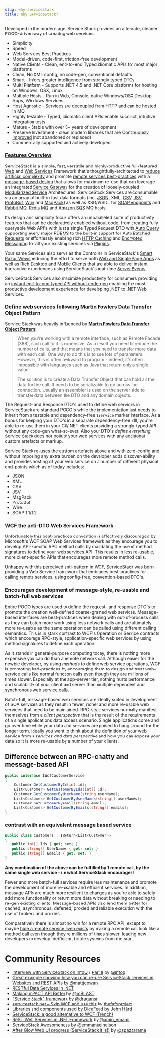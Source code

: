 ```yaml
---
slug: why-servicestack
title: Why ServiceStack?
---
```


Developed in the modern age, Service Stack provides an alternate, cleaner POCO-driven way of creating web services.
 
- Simplicity
- Speed
- Web Services Best Practices
- Model-driven, code-first, friction-free development
- Native Clients - Clean, end-to-end Typed idiomatic APIs for most major platforms
- Clean, No XML config, no code-gen, conventional defaults
- Smart - Infers greater intelligence from strongly typed DTOs
- Multi Platform - Supports .NET 4.5 and .NET Core platforms for hosting on Windows, OSX, Linux
- Multiple Hosts - Run in Web, Console, native Windows/OSX Desktop Apps, Windows Services
- Host Agnostic - Services are decoupled from HTTP and can be hosted in MQ
- Highly testable - Typed, idiomatic client APIs enable succinct, intuitive Integration tests
- Mature - Stable with over 8+ years of development 
- Preserve Investment - clean modern libraries that are [Continuously Improved](/release-notes-history) (not abandoned or replaced)
- Commercially supported and actively developed

### [Features Overview](https://servicestack.net/features)

ServiceStack is a simple, fast, versatile and highly-productive full-featured [Web](http://razor.servicestack.net) and 
[Web Services](/web-services) Framework that's 
thoughtfully-architected to [reduce artificial complexity](/why-not-odata#why-not-complexity) and promote 
[remote services best-practices](/advantages-of-message-based-web-services) 
with a [message-based design](/what-is-a-message-based-web-service) 
that allows for maximum re-use that can leverage an integrated 
[Service Gateway](/service-gateway) 
for the creation of loosely-coupled 
[Modularized Service](/modularizing-services) Architectures.
ServiceStack Services are consumable via an array of built-in fast data formats (inc. 
[JSON](https://github.com/ServiceStack/ServiceStack.Text), 
XML, 
[CSV](/csv-format), 
[JSV](/jsv-format), 
[ProtoBuf](/protobuf-format), 
[Wire](/wire-format) and 
[MsgPack](/messagepack-format)) 
as well as XSD/WSDL for [SOAP endpoints](/soap-support) and 
[Rabbit MQ](/rabbit-mq), 
[Redis MQ](/redis-mq) and
[Amazon SQS](https://github.com/ServiceStack/ServiceStack.Aws#sqsmqserver) MQ hosts. 

Its design and simplicity focus offers an unparalleled suite of productivity features that can be declaratively enabled 
without code, from creating fully queryable Web API's with just a single Typed Request DTO with
[Auto Query](/autoquery) supporting 
[every major RDBMS](https://github.com/ServiceStack/ServiceStack.OrmLite#8-flavours-of-ormlite-is-on-nuget) 
to the built-in support for
[Auto Batched Requests](/auto-batched-requests) 
or effortlessly enabling rich [HTTP Caching](/http-caching) and
[Encrypted Messaging](/encrypted-messaging) 
for all your existing services via [Plugins](/plugins).

Your same Services also serve as the Controller in ServiceStack's [Smart Razor Views](http://razor.servicestack.net/)
reducing the effort to serve both 
[Web and Single Page Apps](https://github.com/ServiceStackApps/LiveDemos) as well as 
[Rich Desktop and Mobile Clients](https://github.com/ServiceStackApps/HelloMobile) that are able to deliver instant interactive 
experiences using ServiceStack's real-time [Server Events](/server-events).

ServiceStack Services also maximize productivity for consumers providing an 
[instant end-to-end typed API without code-gen](/csharp-client) enabling
the most productive development experience for developing .NET to .NET Web Services.

### Define web services following Martin Fowlers Data Transfer Object Pattern

Service Stack was heavily influenced by [**Martin Fowlers Data Transfer Object Pattern**](http://martinfowler.com/eaaCatalog/dataTransferObject):

>When you're working with a remote interface, such as Remote Facade (388), each call to it is expensive. 
>As a result you need to reduce the number of calls, and that means that you need to transfer more data 
>with each call. One way to do this is to use lots of parameters. 
>However, this is often awkward to program - indeed, it's often impossible with languages such as Java 
>that return only a single value.
>
>The solution is to create a Data Transfer Object that can hold all the data for the call. It needs 
to be serializable to go across the connection. 
>Usually an assembler is used on the server side to transfer data between the DTO and any domain objects.

The Request- and Response DTO's used to define web services in ServiceStack are standard POCO's while 
the implementation just needs to inherit from a testable and dependency-free `IService` marker interface. 
As a bonus for keeping your DTO's in a separate dependency-free .dll, you're able to re-use them in 
your C#/.NET clients providing a strongly-typed API without any code-gen what-so-ever. Also your DTO's 
*define everything* Service Stack does not pollute your web services with any additional custom 
artefacts or markup.

Service Stack re-uses the custom artefacts above and with zero-config and without imposing any extra 
burden on the developer adds discover-ability and provides hosting of your web service on a number 
of different physical end-points which as of today includes: 
 
 - JSON
 - XML
 - CSV
 - JSV
 - MsgPack
 - ProtoBuf
 - Wire
 - SOAP 1.1/1.2

### WCF the anti-DTO Web Services Framework

Unfortunately this best-practices convention is effectively discouraged by Microsoft's WCF SOAP Web Services framework as they encourage you to develop API-specific RPC method calls by mandating the use of method signatures to define your web services API. This results in less re-usable, more client-specific APIs that encourages more remote method calls. 

Unhappy with this perceived anti-pattern in WCF, ServiceStack was born providing a Web Service framework that embraces best-practices for calling remote services, using config-free, convention-based DTO's.

### Encourages development of message-style, re-usable and batch-full web services

Entire POCO types are used to define the request- and response DTO's to promote the creation well-defined coarse-grained web services. Message-based interfaces are best-practices when dealing with out-of-process calls as they can batch more work using less network calls and are ultimately more re-usable as the same operation can be called using different calling semantics. This is in stark contrast to WCF's Operation or Service contracts which encourage RPC-style, application-specific web services by using method signatures to define each operation.

As it stands in general-purpose computing today, there is nothing more expensive you can do than a remote network call. Although easier for the newbie developer, by using _methods_ to define web service operations, WCF is promoting bad-practices by encouraging them to design and treat web-service calls like normal function calls even though they are millions of times slower. Especially at the app-server tier, nothing hurts performance and scalability of your client and server than multiple dependent and synchronous web service calls.

Batch-full, message-based web services are ideally suited in development of SOA services as they result in fewer, richer and more re-usable web services that need to be maintained. RPC-style services normally manifest themselves from a *client perspective* that is the result of the requirements of a single applications data access scenario. Single applications come and go over time while your data and services are poised to hang around for the longer term. Ideally you want to think about the definition of your web service from a *services and data perspective* and how you can expose your data so it is more re-usable by a number of your clients.

## Difference between an RPC-chatty and message-based API

```csharp
public interface IWcfCustomerService
{
    Customer GetCustomerById(int id);
    List<Customer> GetCustomerByIds(int[] id);
    Customer GetCustomerByUserName(string userName);
    List<Customer> GetCustomerByUserNames(string[] userNames);
    Customer GetCustomerByEmail(string email);
    List<Customer> GetCustomerByEmails(string[] emails);
}
```

### contrast with an equivalent message based service:

```csharp
public class Customers : IReturn<List<Customer>> 
{
   public int[] Ids { get; set; }
   public string[] UserNames { get; set; }
   public string[] Emails { get; set; }
}
```

**Any combination of the above can be fulfilled by 1 remote call, by the same single web service - i.e what ServiceStack encourages!**

Fewer and more batch-full services require less maintenance and promote the development of more re-usable and efficient services. 
In addition, message APIs are much more resilient to changes as you're able to safely add more functionality or return more data without breaking or needing to re-gen existing clients. Message-based APIs also lend them better for cached, asynchronous, deferred, proxied and reliable execution with the use of brokers and proxies.

Comparatively there is almost no win for a remote RPC API, except to maybe [hide a remote service even exists](http://en.wikipedia.org/wiki/Fallacies_of_Distributed_Computing) by making a remote call look like a method call even though they're millions of times slower, leading new developers to develop inefficient, brittle systems from the start. 

# Community Resources

  - [Interview with ServiceStack on InfoQ](http://www.infoq.com/articles/interview-servicestack)
    / [Part II](http://www.infoq.com/articles/interview-servicestack-2) by [@infoq](http://twitter.com/infoq)
  - [Great example showing how you can re-use ServiceStack services in Websites and REST APIs](http://northwind.mattjcowan.com/customers) by [@mattjcowan](https://twitter.com/mattjcowan)
  - [RESTful Data Services in .NET](https://coldie.net/?tag=servicestack)
  - [Making mPACT API Better](https://web.archive.org/web/20130401041733/http://blog.mblast.com/mbwordpress/mpact-api/making-mpact-api-better/) by [@mBLAST](https://twitter.com/mBLAST)
  - ["Service Stack" framework](http://dragansr.blogspot.com/2012/12/service-stack-framework) by [@dragansr](https://twitter.com/dragansr)
  - [servicestack.net – Skip WCF and use this](http://fafx.wordpress.com/category/tools/servicestack-net/) by [thefafxproject](http://fafx.wordpress.com/)
  - [Libraries and components used by DiceFeud](http://dicefeud.blogspot.se/2012/08/libraries-and-components) by [John Hård](http://www.blogger.com/profile/17364481663076074340)
  - [ServiceStack: a good alternative to WCF (French)](http://sgbd.arbinada.com/node/77)
  - [ReST Web Services in .NET Framework](http://www.aminemami.com/blog/2011/09/rest-web-services-in-net-framework/) by [@amin_emami](https://twitter.com/amin_emami)
  - [ServiceStack Awesomeness](http://emmanuelnelson.com/blogs/service-stack-awesomeness) by [@emmanuelnelson](http://emmanuelnelson.com/about-me)
  - [After Glow Web UI progress (ServiceStack it is!)](http://afterglow.frozenpickle.com/2013/01/02/web-ui-progress-servicestack-it-is/) by [@spazzarama](https://github.com/spazzarama)